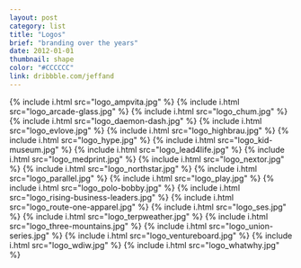 ```yaml
---
layout: post
category: list
title: "Logos"
brief: "branding over the years"
date: 2012-01-01
thumbnail: shape
color: "#CCCCCC"
link: dribbble.com/jeffand
---
```


{% include i.html src="logo_ampvita.jpg" %}
{% include i.html src="logo_arcade-glass.jpg" %}
{% include i.html src="logo_chum.jpg" %}
{% include i.html src="logo_daemon-dash.jpg" %}
{% include i.html src="logo_evlove.jpg" %}
{% include i.html src="logo_highbrau.jpg" %}
{% include i.html src="logo_hype.jpg" %}
{% include i.html src="logo_kid-museum.jpg" %}
{% include i.html src="logo_lead4life.jpg" %}
{% include i.html src="logo_medprint.jpg" %}
{% include i.html src="logo_nextor.jpg" %}
{% include i.html src="logo_northstar.jpg" %}
{% include i.html src="logo_parallel.jpg" %}
{% include i.html src="logo_play.jpg" %}
{% include i.html src="logo_polo-bobby.jpg" %}
{% include i.html src="logo_rising-business-leaders.jpg" %}
{% include i.html src="logo_route-one-apparel.jpg" %}
{% include i.html src="logo_ses.jpg" %}
{% include i.html src="logo_terpweather.jpg" %}
{% include i.html src="logo_three-mountains.jpg" %}
{% include i.html src="logo_union-series.jpg" %}
{% include i.html src="logo_ventureboard.jpg" %}
{% include i.html src="logo_wdiw.jpg" %}
{% include i.html src="logo_whatwhy.jpg" %}
